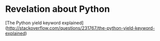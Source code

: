 Revelation about Python
=============

[The Python yield keyword explained] (http://stackoverflow.com/questions/231767/the-python-yield-keyword-explained)
